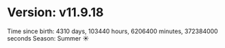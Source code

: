 # Version: v11.9.18
Time since birth: 4310 days, 103440 hours, 6206400 minutes, 372384000 seconds
Season: Summer ☀️
